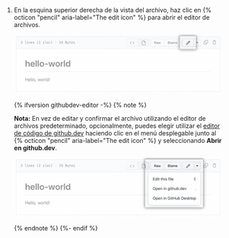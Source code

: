 1. En la esquina superior derecha de la vista del archivo, haz clic en {% octicon "pencil" aria-label="The edit icon" %} para abrir el editor de archivos.

   ![Botón Editar archivo](/assets/images/help/repository/edit-file-edit-button.png)

   {% ifversion githubdev-editor -%}
   {% note %}

   **Nota:** En vez de editar y confirmar el archivo utilizando el editor de archivos predeterminado, opcionalmente, puedes elegir utilizar el [editor de código de github.dev](/codespaces/the-githubdev-web-based-editor) haciendo clic en el menú desplegable junto al {% octicon "pencil" aria-label="The edit icon" %} y seleccionando **Abrir en github.dev**.

   ![Menú desplegable del botón de editar archivo](/assets/images/help/repository/edit-file-edit-dropdown.png)

   {% endnote %}
   {%- endif %}
